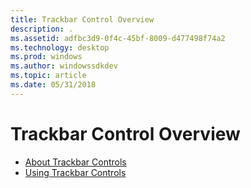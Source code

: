 ```yaml
---
title: Trackbar Control Overview
description: .
ms.assetid: adfbc3d9-0f4c-45bf-8009-d477498f74a2
ms.technology: desktop
ms.prod: windows
ms.author: windowssdkdev
ms.topic: article
ms.date: 05/31/2018
---
```


# Trackbar Control Overview

-   [About Trackbar Controls](trackbar-controls.md)
-   [Using Trackbar Controls](using-trackbar-controls.md)

 

 




